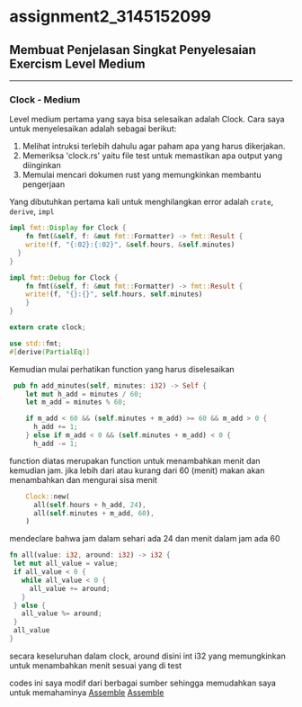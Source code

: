 # assignment2_3145152099

## Membuat Penjelasan Singkat Penyelesaian Exercism Level Medium

---

### Clock - Medium
Level medium pertama yang saya bisa selesaikan adalah Clock.
Cara saya untuk menyelesaikan adalah sebagai berikut:
1. Melihat intruksi terlebih dahulu agar paham apa yang harus dikerjakan.
2. Memeriksa 'clock.rs' yaitu file test untuk memastikan apa output yang diinginkan
3. Memulai mencari dokumen rust yang memungkinkan membantu pengerjaan
  
Yang dibutuhkan pertama kali untuk menghilangkan error adalah `crate`, `derive`, `impl`
```rust
impl fmt::Display for Clock {
    fn fmt(&self, f: &mut fmt::Formatter) -> fmt::Result {
    write!(f, "{:02}:{:02}", &self.hours, &self.minutes)
  }
}

impl fmt::Debug for Clock {
    fn fmt(&self, f: &mut fmt::Formatter) -> fmt::Result {
    write!(f, "{}:{}", self.hours, self.minutes)
    }
}
```
```rust
extern crate clock;
```
```rust
use std::fmt;
#[derive(PartialEq)]
```
Kemudian mulai perhatikan function yang harus diselesaikan
```rust
 pub fn add_minutes(self, minutes: i32) -> Self {
    let mut h_add = minutes / 60;
    let m_add = minutes % 60;

    if m_add < 60 && (self.minutes + m_add) >= 60 && m_add > 0 {
      h_add += 1;
    } else if m_add < 0 && (self.minutes + m_add) < 0 {
      h_add -= 1;


```
function diatas merupakan function untuk menambahkan menit dan kemudian jam.
jika lebih dari atau kurang dari 60 (menit) makan akan menambahkan dan mengurai sisa menit

```rust
    Clock::new(
      all(self.hours + h_add, 24),
      all(self.minutes + m_add, 60),
    )
 ```
 mendeclare bahwa jam dalam sehari ada 24 dan menit dalam jam ada 60
 
 ```rust
 fn all(value: i32, around: i32) -> i32 {
  let mut all_value = value;
  if all_value < 0 {
    while all_value < 0 {
      all_value += around;
    }
  } else {
    all_value %= around;
  }
  all_value
}
```
secara keseluruhan dalam clock, around disini int i32 yang memungkinkan untuk menambahkan menit sesuai yang di test

codes ini saya modif dari berbagai sumber sehingga memudahkan saya untuk memahaminya
[Assemble](https://doc.rust-lang.org/std/fmt/index.html)
[Assemble](https://doc.rust-lang.org/book/ch05-01-defining-structs.html?highlight=struct#defining-and-instantiating-structs)

